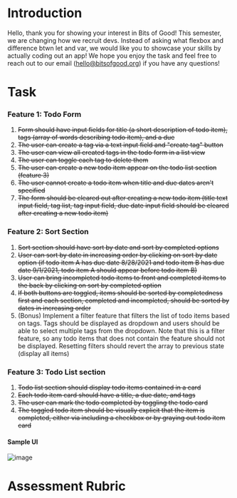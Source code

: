 # Introduction
Hello, thank you for showing your interest in Bits of Good! This semester, we are changing how we recruit devs. Instead of asking what flexbox and difference btwn let and var, we would like you to showcase your skills by actually coding out an app! We hope you enjoy the task and feel free to reach out to our email (hello@bitsofgood.org) if you have any questions! 

# Task
### Feature 1: Todo Form
1. ~~Form should have input fields for title (a short description of todo item), tags (array of words describing todo item), and a due~~ 
2. ~~The user can create a tag via a text input field and "create tag" button~~
3. ~~The user can view all created tags in the todo form in a list view~~  
4. ~~The user can toggle each tag to delete them~~
5. ~~The user can create a new todo item appear on the todo list section (feature 3)~~
6. ~~The user cannot create a todo item when title and due dates aren't specified~~
7. ~~The form should be cleared out after creating a new todo item (title text input field, tag list, tag input field, due date input field should be cleared after creating a new todo item)~~

### Feature 2: Sort Section
1. ~~Sort section should have sort by date and sort by completed options~~
2. ~~User can sort by date in increasing order by clicking on sort by date option (if todo item A has due date 8/28/2021 and todo item B has due date 9/1/2021, todo item A should appear before todo item B)~~
3. ~~User can bring incompleted todo items to front and completed items to the back by clicking on sort by completed option~~
4. ~~If both buttons are toggled, items should be sorted by completedness first and each section, completed and incompleted, should be sorted by dates in increasing order~~
6. (Bonus) Implement a filter feature that filters the list of todo items based on tags. Tags should be displayed as dropdown and users should be able to select multiple tags from the dropdown. Note that this is a filter feature, so any todo items that does not contain the feature should not be displayed. Resetting filters should revert the array to previous state (display all items) 

### Feature 3: Todo List section
1. ~~Todo list section should display todo items contained in a card~~
2. ~~Each todo item card should have a title, a due date, and tags~~
3. ~~The user can mark the todo completed by toggling the todo card~~
4. ~~The toggled todo item should be visually explicit that the item is completed, either via including a checkbox or by graying out todo item card~~

#### Sample UI
![image](https://user-images.githubusercontent.com/39681900/128660900-8ea9ad4a-85e2-4f5f-afcd-2e9809ac9c9e.png)

# Assessment Rubric
